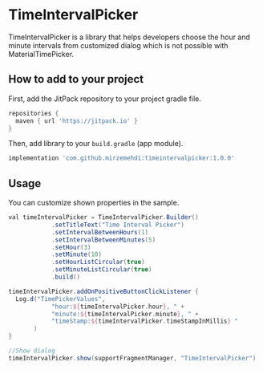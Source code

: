 # TimeIntervalPicker

TimeIntervalPicker is a library that helps developers choose the hour and minute intervals from customized dialog which is not possible with MaterialTimePicker.

## How to add to your project

First, add the JitPack repository to your project gradle file.  

```groovy
repositories {
  maven { url 'https://jitpack.io' }
}
```
Then, add library to your `build.gradle` (app module).

```groovy
implementation 'com.github.mirzemehdi:timeintervalpicker:1.0.0'
```

## Usage
You can customize shown properties in the sample.

```groovy
val timeIntervalPicker = TimeIntervalPicker.Builder()
            .setTitleText("Time Interval Picker")
            .setIntervalBetweenHours(1)
            .setIntervalBetweenMinutes(5)
            .setHour(3)
            .setMinute(10)
            .setHourListCircular(true)
            .setMinuteListCircular(true)
            .build()

timeIntervalPicker.addOnPositiveButtonClickListener {
  Log.d("TimePickerValues",
            "hour:${timeIntervalPicker.hour}, " +
            "minute:${timeIntervalPicker.minute}, " +
            "timeStamp:${timeIntervalPicker.timeStampInMillis} "
       )
}

//Show dialog
timeIntervalPicker.show(supportFragmentManager, "TimeIntervalPicker")
       
```
